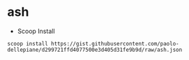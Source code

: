 # ash

* Scoop Install
```
scoop install https://gist.githubusercontent.com/paolo-dellepiane/d299721ffd4077500e3d405d31fe9b9d/raw/ash.json
```

